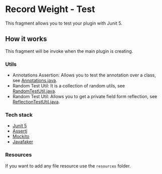 # Record Weight - Test

This fragment allows you to test your plugin with Junit 5.

## How it works

This fragment will be invoke when the main plugin is creating.

### Utils

- Annotations Assertion: Allows you to test the annotation over a class, see [Annotations.java](src/net/frontuari/recordweight/test/assertion/Annotations.java).
- Random Test Util: It is a collection of random utils, see [RandomTestUtil.java](src/net/frontuari/recordweight/test/util/RandomTestUtil.java).
- Random Test Util: Allows you to get a private field form reflection, see [ReflectionTestUtil.java](src/net/frontuari/recordweight/test/util/ReflectionTestUtil.java).

### Tech stack

- [Junit 5](https://junit.org/junit5/)
- [Assertj](https://joel-costigliola.github.io/assertj/)
- [Mockito](https://site.mockito.org/)
- [Javafaker](https://github.com/DiUS/java-faker)

### Resources

If you want to add any file resource use the `resources` folder.